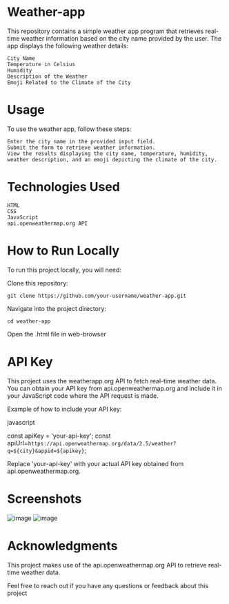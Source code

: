 # Weather-app

This repository contains a simple weather app program that retrieves real-time weather information based on the city name provided by the user. The app displays the following weather details:

    City Name
    Temperature in Celsius
    Humidity
    Description of the Weather
    Emoji Related to the Climate of the City

# Usage

To use the weather app, follow these steps:

    Enter the city name in the provided input field.
    Submit the form to retrieve weather information.
    View the results displaying the city name, temperature, humidity, weather description, and an emoji depicting the climate of the city.

# Technologies Used

    HTML
    CSS
    JavaScript
    api.openweathermap.org API

# How to Run Locally

To run this project locally, you will need:

Clone this repository:

   ```git clone https://github.com/your-username/weather-app.git```

Navigate into the project directory:

    cd weather-app

Open the .html file in web-browser

# API Key

This project uses the weatherapp.org API to fetch real-time weather data. You can obtain your API key from api.openweathermap.org and include it in your JavaScript code where the API request is made.

Example of how to include your API key:

javascript

const apiKey = 'your-api-key';
const apiUrl=`https://api.openweathermap.org/data/2.5/weather?q=${city}&appid=${apikey}`;

Replace 'your-api-key' with your actual API key obtained from api.openweathermap.org.

# Screenshots
![image](https://github.com/user-attachments/assets/1426a07e-935a-439e-abb0-5e49fe323b33)
![image](https://github.com/user-attachments/assets/121b0b28-7ed6-4657-b25d-52706a081d04)

# Acknowledgments

This project makes use of the api.openweathermap.org API to retrieve real-time weather data.

Feel free to reach out if you have any questions or feedback about this project
